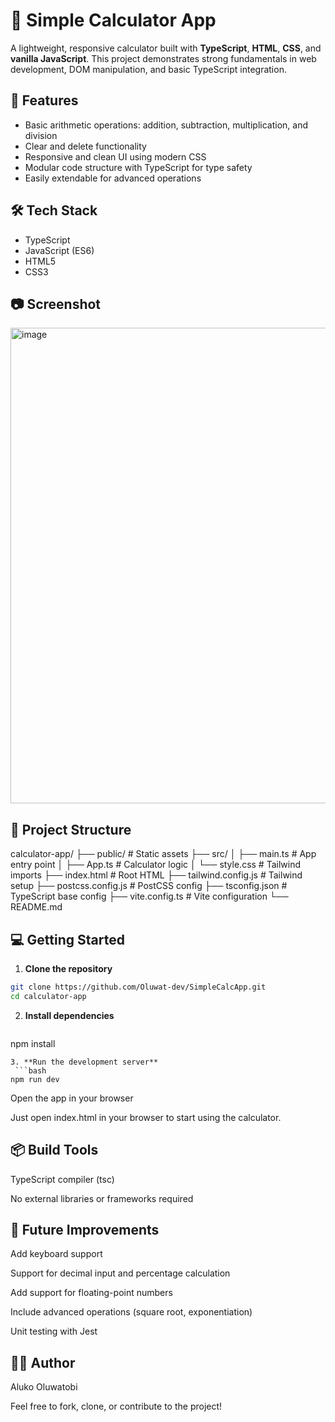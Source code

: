# 🔢 Simple Calculator App

A lightweight, responsive calculator built with **TypeScript**, **HTML**, **CSS**, and **vanilla JavaScript**. This project demonstrates strong fundamentals in web development, DOM manipulation, and basic TypeScript integration.

## 🚀 Features

- Basic arithmetic operations: addition, subtraction, multiplication, and division  
- Clear and delete functionality  
- Responsive and clean UI using modern CSS  
- Modular code structure with TypeScript for type safety  
- Easily extendable for advanced operations

## 🛠️ Tech Stack

- TypeScript  
- JavaScript (ES6)  
- HTML5  
- CSS3

## 📷 Screenshot

<img width="761" alt="image" src="https://github.com/user-attachments/assets/6cacdd21-5851-4d10-b09f-d338d1ab5fcf" />


## 📁 Project Structure
calculator-app/
├── public/ # Static assets
├── src/
│ ├── main.ts # App entry point
│ ├── App.ts # Calculator logic
│ └── style.css # Tailwind imports
├── index.html # Root HTML
├── tailwind.config.js # Tailwind setup
├── postcss.config.js # PostCSS config
├── tsconfig.json # TypeScript base config
├── vite.config.ts # Vite configuration
└── README.md


## 💻 Getting Started

1. **Clone the repository**

```bash
git clone https://github.com/Oluwat-dev/SimpleCalcApp.git
cd calculator-app
```
2. **Install dependencies**
   ```bash
npm install
```
3. **Run the development server**
 ```bash
npm run dev
```



Open the app in your browser

Just open index.html in your browser to start using the calculator.

## 📦 Build Tools
TypeScript compiler (tsc)

No external libraries or frameworks required

## 📌 Future Improvements
Add keyboard support

Support for decimal input and percentage calculation

Add support for floating-point numbers

Include advanced operations (square root, exponentiation)

Unit testing with Jest

## 🧑‍💻 Author
Aluko Oluwatobi


Feel free to fork, clone, or contribute to the project!

